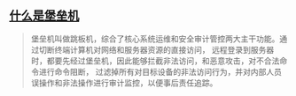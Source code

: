 ## [什么是堡垒机](https://blog.51cto.com/zero01/2062618)
> 堡垒机叫做跳板机，综合了核心系统运维和安全审计管控两大主干功能。通过切断终端计算机对网络和服务器资源的直接访问，
远程登录到服务器时，都要先经过堡垒机，因此能够拦截非法访问，和恶意攻击，对不合法命令进行命令阻断，
过滤掉所有对目标设备的非法访问行为，并对内部人员误操作和非法操作进行审计监控，以便事后责任追踪。